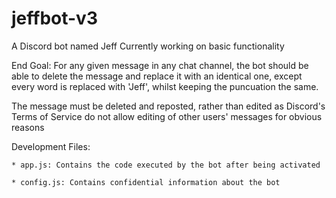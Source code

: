 # jeffbot-v3

A Discord bot named Jeff
Currently working on basic functionality

End Goal: For any given message in any chat channel, the bot should be able to delete the message and replace it with an identical one, except every word is replaced with 'Jeff', whilst keeping the puncuation the same.

The message must be deleted and reposted, rather than edited as Discord's Terms of Service do not allow editing of other users' messages for obvious reasons

Development Files:  

	* app.js: Contains the code executed by the bot after being activated 
	
	* config.js: Contains confidential information about the bot
